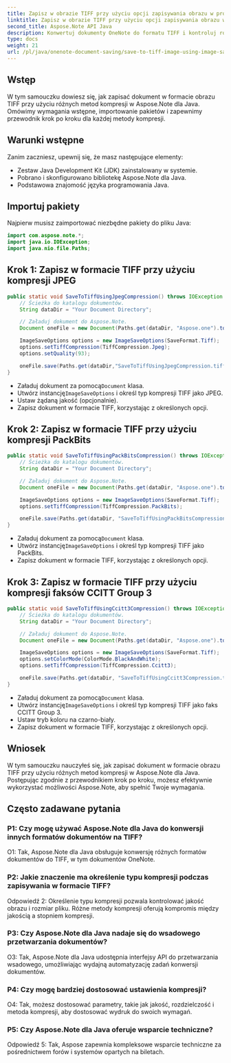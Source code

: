 ```yaml
---
title: Zapisz w obrazie TIFF przy użyciu opcji zapisywania obrazu w programie OneNote
linktitle: Zapisz w obrazie TIFF przy użyciu opcji zapisywania obrazu w programie OneNote
second_title: Aspose.Note API Java
description: Konwertuj dokumenty OneNote do formatu TIFF i kontroluj rozmiar i jakość plików! Wybierz kompresję Jpeg, PackBits lub Fax w Javie. Pobierz przykłady kodu i dowiedz się, jak to zrobić! #OneNote #Java #Aspose
type: docs
weight: 21
url: /pl/java/onenote-document-saving/save-to-tiff-image-using-image-save-options/
---
```

## Wstęp

W tym samouczku dowiesz się, jak zapisać dokument w formacie obrazu TIFF przy użyciu różnych metod kompresji w Aspose.Note dla Java. Omówimy wymagania wstępne, importowanie pakietów i zapewnimy przewodnik krok po kroku dla każdej metody kompresji.

## Warunki wstępne

Zanim zaczniesz, upewnij się, że masz następujące elementy:

- Zestaw Java Development Kit (JDK) zainstalowany w systemie.
- Pobrano i skonfigurowano bibliotekę Aspose.Note dla Java.
- Podstawowa znajomość języka programowania Java.

## Importuj pakiety

Najpierw musisz zaimportować niezbędne pakiety do pliku Java:

```java
import com.aspose.note.*;
import java.io.IOException;
import java.nio.file.Paths;
```

## Krok 1: Zapisz w formacie TIFF przy użyciu kompresji JPEG

```java
public static void SaveToTiffUsingJpegCompression() throws IOException {
    // Ścieżka do katalogu dokumentów.
    String dataDir = "Your Document Directory";

    // Załaduj dokument do Aspose.Note.
    Document oneFile = new Document(Paths.get(dataDir, "Aspose.one").toString());

    ImageSaveOptions options = new ImageSaveOptions(SaveFormat.Tiff);
    options.setTiffCompression(TiffCompression.Jpeg);
    options.setQuality(93);

    oneFile.save(Paths.get(dataDir,"SaveToTiffUsingJpegCompression.tiff").toString(), options);
}
```

-  Załaduj dokument za pomocą`Document` klasa.
-  Utwórz instancję`ImageSaveOptions` i określ typ kompresji TIFF jako JPEG.
- Ustaw żądaną jakość (opcjonalnie).
- Zapisz dokument w formacie TIFF, korzystając z określonych opcji.

## Krok 2: Zapisz w formacie TIFF przy użyciu kompresji PackBits

```java
public static void SaveToTiffUsingPackBitsCompression() throws IOException {
    // Ścieżka do katalogu dokumentów.
    String dataDir = "Your Document Directory";

    // Załaduj dokument do Aspose.Note.
    Document oneFile = new Document(Paths.get(dataDir, "Aspose.one").toString());

    ImageSaveOptions options = new ImageSaveOptions(SaveFormat.Tiff);
    options.setTiffCompression(TiffCompression.PackBits);

    oneFile.save(Paths.get(dataDir, "SaveToTiffUsingPackBitsCompression.tiff").toString(), options);
}
```

-  Załaduj dokument za pomocą`Document` klasa.
-  Utwórz instancję`ImageSaveOptions` i określ typ kompresji TIFF jako PackBits.
- Zapisz dokument w formacie TIFF, korzystając z określonych opcji.

## Krok 3: Zapisz w formacie TIFF przy użyciu kompresji faksów CCITT Group 3

```java
public static void SaveToTiffUsingCcitt3Compression() throws IOException {
    // Ścieżka do katalogu dokumentów.
    String dataDir = "Your Document Directory";

    // Załaduj dokument do Aspose.Note.
    Document oneFile = new Document(Paths.get(dataDir, "Aspose.one").toString());

    ImageSaveOptions options = new ImageSaveOptions(SaveFormat.Tiff);
    options.setColorMode(ColorMode.BlackAndWhite);
    options.setTiffCompression(TiffCompression.Ccitt3);

    oneFile.save(Paths.get(dataDir, "SaveToTiffUsingCcitt3Compression.tiff").toString(), options);
}
```

-  Załaduj dokument za pomocą`Document` klasa.
-  Utwórz instancję`ImageSaveOptions` i określ typ kompresji TIFF jako faks CCITT Group 3.
- Ustaw tryb koloru na czarno-biały.
- Zapisz dokument w formacie TIFF, korzystając z określonych opcji.

## Wniosek

W tym samouczku nauczyłeś się, jak zapisać dokument w formacie obrazu TIFF przy użyciu różnych metod kompresji w Aspose.Note dla Java. Postępując zgodnie z przewodnikiem krok po kroku, możesz efektywnie wykorzystać możliwości Aspose.Note, aby spełnić Twoje wymagania.

## Często zadawane pytania

### P1: Czy mogę używać Aspose.Note dla Java do konwersji innych formatów dokumentów na TIFF?

O1: Tak, Aspose.Note dla Java obsługuje konwersję różnych formatów dokumentów do TIFF, w tym dokumentów OneNote.

### P2: Jakie znaczenie ma określenie typu kompresji podczas zapisywania w formacie TIFF?

Odpowiedź 2: Określenie typu kompresji pozwala kontrolować jakość obrazu i rozmiar pliku. Różne metody kompresji oferują kompromis między jakością a stopniem kompresji.

### P3: Czy Aspose.Note dla Java nadaje się do wsadowego przetwarzania dokumentów?

O3: Tak, Aspose.Note dla Java udostępnia interfejsy API do przetwarzania wsadowego, umożliwiając wydajną automatyzację zadań konwersji dokumentów.

### P4: Czy mogę bardziej dostosować ustawienia kompresji?

O4: Tak, możesz dostosować parametry, takie jak jakość, rozdzielczość i metoda kompresji, aby dostosować wydruk do swoich wymagań.

### P5: Czy Aspose.Note dla Java oferuje wsparcie techniczne?

Odpowiedź 5: Tak, Aspose zapewnia kompleksowe wsparcie techniczne za pośrednictwem forów i systemów opartych na biletach.